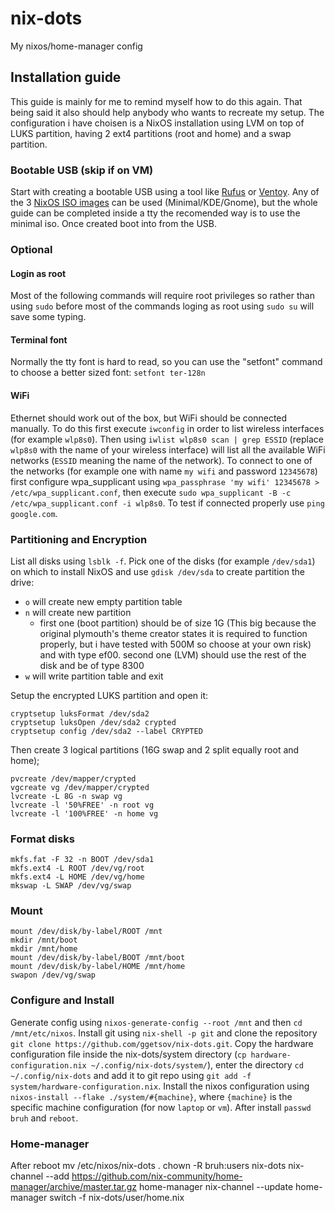 # nix-dots
My nixos/home-manager config

## Installation guide
This guide is mainly for me to remind myself how to do this again. That being said it also should help anybody who wants to recreate my setup. The configuration i have choisen is a NixOS installation using LVM on top of LUKS partition, having 2 ext4 partitions (root and home) and a swap partition.

### Bootable USB (skip if on VM)
Start with creating a bootable USB using a tool like [Rufus](https://rufus.ie/en/) or [Ventoy](https://www.ventoy.net/en/index.html). Any of the 3 [NixOS ISO images](https://nixos.org/download) can be used (Minimal/KDE/Gnome), but the whole guide can be completed inside a tty the recomended way is to use the minimal iso. Once created boot into from the USB.

### Optional
#### Login as root
Most of the following commands will require root privileges so rather than using `sudo` before most of the commands loging as root using `sudo su` will save some typing.
#### Terminal font
Normally the tty font is hard to read, so you can use the "setfont" command to choose a better sized font:
`setfont ter-128n`
#### WiFi
Ethernet should work out of the box, but WiFi should be connected manually. To do this first execute `iwconfig` in order to list wireless interfaces (for example `wlp8s0`). Then using `iwlist wlp8s0 scan | grep ESSID` (replace `wlp8s0` with the name of your wireless interface) will list all the available WiFi networks (`ESSID` meaning the name of the network). To connect to one of the networks (for example one with name `my wifi` and password `12345678`) first configure wpa_supplicant using `wpa_passphrase 'my wifi' 12345678 > /etc/wpa_supplicant.conf`, then execute `sudo wpa_supplicant -B -c /etc/wpa_supplicant.conf -i wlp8s0`.  To test if connected properly use `ping google.com`.

### Partitioning and Encryption
List all disks using `lsblk -f`. Pick one of the disks (for example `/dev/sda1`) on which to install NixOS and use `gdisk /dev/sda` to create partition the drive:
- `o` will create new empty partition table
- `n` will create new partition
	- first one (boot partition) should be of size 1G (This big because the original plymouth's theme creator states it is required to function properly, but i have tested with 500M so choose at your own risk) and with type ef00.
	second one (LVM) should use the rest of the disk and be of type 8300
- `w` will write partition table and exit

Setup the encrypted LUKS partition and open it:

	cryptsetup luksFormat /dev/sda2
	cryptsetup luksOpen /dev/sda2 crypted
	cryptsetup config /dev/sda2 --label CRYPTED

Then create 3 logical partitions (16G swap and 2 split equally root and home);

	pvcreate /dev/mapper/crypted
	vgcreate vg /dev/mapper/crypted
	lvcreate -L 8G -n swap vg
	lvcreate -l '50%FREE' -n root vg
	lvcreate -l '100%FREE' -n home vg

 
### Format disks
	mkfs.fat -F 32 -n BOOT /dev/sda1
	mkfs.ext4 -L ROOT /dev/vg/root
	mkfs.ext4 -L HOME /dev/vg/home
	mkswap -L SWAP /dev/vg/swap

### Mount

	mount /dev/disk/by-label/ROOT /mnt
	mkdir /mnt/boot
	mkdir /mnt/home
	mount /dev/disk/by-label/BOOT /mnt/boot
	mount /dev/disk/by-label/HOME /mnt/home
	swapon /dev/vg/swap

### Configure and Install
Generate config using `nixos-generate-config --root /mnt` and then `cd /mnt/etc/nixos`. Install git using `nix-shell -p git` and clone the repository `git clone https://github.com/ggetsov/nix-dots.git`. Copy the hardware configuration file inside the nix-dots/system directory (`cp hardware-configuration.nix ~/.config/nix-dots/system/`), enter the directory `cd ~/.config/nix-dots` and add it to git repo using `git add -f system/hardware-configuration.nix`. Install the nixos configuration using `nixos-install --flake ./system/#{machine}`, where `{machine}` is the specific machine configuration (for now `laptop` or `vm`). After install `passwd bruh` and `reboot`.

### Home-manager
After reboot 
    mv /etc/nixos/nix-dots .
    chown -R bruh:users nix-dots
    nix-channel --add https://github.com/nix-community/home-manager/archive/master.tar.gz home-manager
    nix-channel --update
    home-manager switch -f nix-dots/user/home.nix

